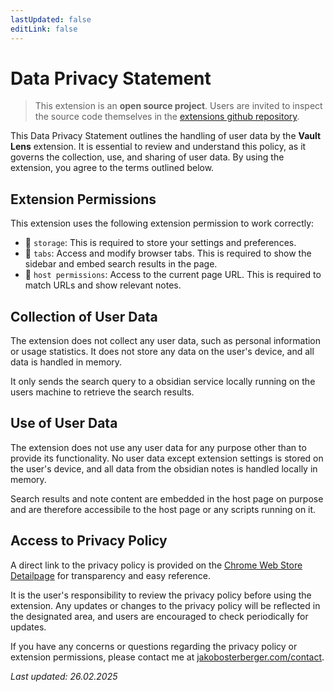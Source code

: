 ```yaml
---
lastUpdated: false
editLink: false
---
```


# Data Privacy Statement

> This extension is an **open source project**. Users are invited to inspect the source code themselves in the [extensions github repository](https://github.com/jk-oster/obsidian-search-for-web).

This Data Privacy Statement outlines the handling of user data by the **Vault Lens** extension. It is essential to review and understand this policy, as it governs the collection, use, and sharing of user data. By using the extension, you agree to the terms outlined below.


## Extension Permissions

This extension uses the following extension permission to work correctly:

- 💾 ``storage``: This is required to store your settings and preferences.
- 📑 ``tabs``: Access and modify browser tabs. This is required to show the sidebar and embed search results in the page.
- 🔗 ``host permissions``: Access to the current page URL. This is required to match URLs and show relevant notes.

## Collection of User Data

The extension does not collect any user data, such as personal information or usage statistics. It does not store any data on the user's device, and all data is handled in memory.

It only sends the search query to a obsidian service locally running on the users machine to retrieve the search results.

## Use of User Data

The extension does not use any user data for any purpose other than to provide its functionality. No user data except extension settings is stored on the user's device, and all data from the obsidian notes is handled locally in memory.

Search results and note content are embedded in the host page on purpose and are therefore accessibile to the host page or any scripts running on it.

## Access to Privacy Policy

A direct link to the privacy policy is provided on the [Chrome Web Store Detailpage](https://chromewebstore.google.com/detail/obsidian-browser-search/ikdemlfoilfdmcdiegelchlhfnkpmaee) for transparency and easy reference.

It is the user's responsibility to review the privacy policy before using the extension. Any updates or changes to the privacy policy will be reflected in the designated area, and users are encouraged to check periodically for updates.

If you have any concerns or questions regarding the privacy policy or extension permissions, please contact me at [jakobosterberger.com/contact](https://jakobosterberger.com/contact).

*Last updated: 26.02.2025*